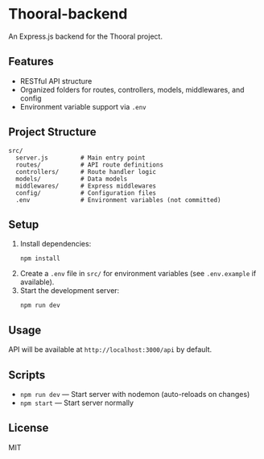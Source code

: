# Thooral-backend

An Express.js backend for the Thooral project.

## Features
- RESTful API structure
- Organized folders for routes, controllers, models, middlewares, and config
- Environment variable support via `.env`

## Project Structure

```
src/
  server.js         # Main entry point
  routes/           # API route definitions
  controllers/      # Route handler logic
  models/           # Data models
  middlewares/      # Express middlewares
  config/           # Configuration files
  .env              # Environment variables (not committed)
```

## Setup

1. Install dependencies:
	```
	npm install
	```
2. Create a `.env` file in `src/` for environment variables (see `.env.example` if available).
3. Start the development server:
	```
	npm run dev
	```

## Usage

API will be available at `http://localhost:3000/api` by default.

## Scripts
- `npm run dev` — Start server with nodemon (auto-reloads on changes)
- `npm start` — Start server normally

## License
MIT